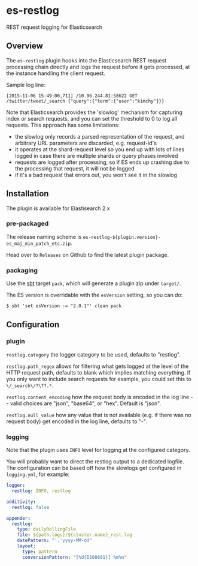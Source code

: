 # es-restlog

REST request logging for Elasticsearch

## Overview

The `es-restlog` plugin hooks into the Elasticsearch REST request processing chain directly and logs the request before it gets processed, at the instance handling the client request.

Sample log line:

```
[2015-11-06 15:49:00,711] /10.96.244.81:58622 GET /twitter/tweet/_search {"query":{"term":{"user":"kimchy"}}}
```

Note that Elasticsearch provides the 'slowlog' mechanism for capturing index or search requests, and you can set the threshold to 0 to log all requests. This approach has some limitations:
  * the slowlog only records a parsed representation of the request, and arbitrary URL parameters are discarded, e.g. request-id's
  * it operates at the shard-request level so you end up with lots of lines logged in case there are multiple shards or query phases involved
  * requests are logged after processing, so if ES ends up crashing due to the processing that request, it will not be logged
  * if it's a bad request that errors out, you won't see it in the slowlog

## Installation

The plugin is available for Elastisearch 2.x

### pre-packaged

The release naming scheme is `es-restlog-${plugin.version}-es_maj_min_patch_etc.zip`.

Head over to `Releases` on Github to find the latest plugin package.

### packaging

Use the [sbt](http://www.scala-sbt.org/#install) target `pack`, which will generate a plugin zip under `target/`.

The ES version is overridable with the `esVersion` setting, so you can do:

```
$ sbt 'set esVersion := "2.0.1"' clean pack
```

## Configuration

### plugin

`restlog.category` the logger category to be used, defaults to "restlog".

`restlog.path_regex` allows for filtering what gets logged at the level of the HTTP request path, defaults to blank which implies matching everything. If you only want to include search requests for example, you could set this to `\/_search\/?\??.*`.
 
`restlog.content_encoding` how the request body is encoded in the log line -- valid choices are "json", "base64", or "hex". Default is "json".

`restlog.null_value` how any value that is not available (e.g. if there was no request body) get encoded in the log line, defaults to "-".

### logging

Note that the plugin uses `INFO` level for logging at the configured category.

You will probably want to direct the restlog output to a dedicated logfile. The configuration can be based off how the slowlogs get configured in `logging.yml`, for example:

```yaml
logger:
  restlog: INFO, restlog

additivity:
  restlog: false

appender:
  restlog:
    type: dailyRollingFile
    file: ${path.logs}/${cluster.name}_rest.log
    datePattern: "'.'yyyy-MM-dd"
    layout:
      type: pattern
      conversionPattern: "[%d{ISO8601}] %m%n"
```
